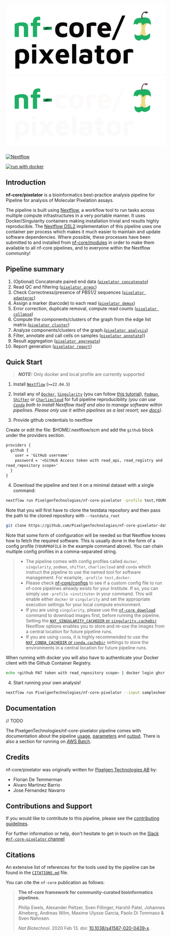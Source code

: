 # ![nf-core/pixelator](docs/images/nf-core-pixelator_logo_light.png#gh-light-mode-only) ![nf-core/pixelator](docs/images/nf-core-pixelator_logo_dark.png#gh-dark-mode-only)

<!-- [![AWS CI](https://img.shields.io/badge/CI%20tests-full%20size-FF9900?labelColor=000000&logo=Amazon%20AWS)](https://nf-co.re/pixelator/results)[![Cite with Zenodo](http://img.shields.io/badge/DOI-10.5281/zenodo.XXXXXXX-1073c8?labelColor=000000)](https://doi.org/10.5281/zenodo.XXXXXXX) -->

[![Nextflow](https://img.shields.io/badge/nextflow%20DSL2-%E2%89%A522.04.5-23aa62.svg)](https://www.nextflow.io/)

<!-- [![run with conda](http://img.shields.io/badge/run%20with-conda-3EB049?labelColor=000000&logo=anaconda)](https://docs.conda.io/en/latest/) -->

[![run with docker](https://img.shields.io/badge/run%20with-docker-0db7ed?labelColor=000000&logo=docker)](https://www.docker.com/)

<!-- [![run with singularity](https://img.shields.io/badge/run%20with-singularity-1d355c.svg?labelColor=000000)](https://sylabs.io/docs/)
[![Launch on Nextflow Tower](https://img.shields.io/badge/Launch%20%F0%9F%9A%80-Nextflow%20Tower-%234256e7)](https://tower.nf/launch?pipeline=https://github.com/nf-core/pixelator) -->

<!-- [![Get help on Slack](http://img.shields.io/badge/slack-nf--core%20%23pixelator-4A154B?labelColor=000000&logo=slack)](https://nfcore.slack.com/channels/pixelator)[![Follow on Twitter](http://img.shields.io/badge/twitter-%40nf__core-1DA1F2?labelColor=000000&logo=twitter)](https://twitter.com/nf_core)[![Watch on YouTube](http://img.shields.io/badge/youtube-nf--core-FF0000?labelColor=000000&logo=youtube)](https://www.youtube.com/c/nf-core) -->

## Introduction

<!-- TODO nf-core: Write a 1-2 sentence summary of what data the pipeline is for and what it does -->

**nf-core/pixelator** is a bioinformatics best-practice analysis pipeline for Pipeline for analysis of Molecular Pixelation assays.

The pipeline is built using [Nextflow](https://www.nextflow.io), a workflow tool to run tasks across multiple compute infrastructures in a very portable manner. It uses Docker/Singularity containers making installation trivial and results highly reproducible. The [Nextflow DSL2](https://www.nextflow.io/docs/latest/dsl2.html) implementation of this pipeline uses one container per process which makes it much easier to maintain and update software dependencies. Where possible, these processes have been submitted to and installed from [nf-core/modules](https://github.com/nf-core/modules) in order to make them available to all nf-core pipelines, and to everyone within the Nextflow community!

<!-- TODO nf-core: Add full-sized test dataset and amend the paragraph below if applicable -->

<!-- On release, automated continuous integration tests run the pipeline on a full-sized dataset on the AWS cloud infrastructure. This ensures that the pipeline runs on AWS, has sensible resource allocation defaults set to run on real-world datasets, and permits the persistent storage of results to benchmark between pipeline releases and other analysis sources.The results obtained from the full-sized test can be viewed on the [nf-core website](https://nf-co.re/pixelator/results). -->

## Pipeline summary

<!-- TODO nf-core: Fill in short bullet-pointed list of the default steps in the pipeline -->

1. (Optional) Concatenate paired end data ([`pixelator concatenate`](https://github.com/PixelgenTechnologies/pixelator))
2. Read QC and filtering ([`pixelator preqc`](https://github.com/PixelgenTechnologies/pixelator))
3. Check Correctness/presence of PBS1/2 sequences ([`pixelator adapterqc`](https://github.com/PixelgenTechnologies/pixelator))
4. Assign a marker (barcode) to each read ([`pixelator demux`](https://github.com/PixelgenTechnologies/pixelator))
5. Error correction, duplicate removal, compute read counts ([`pixelator collapse`](https://github.com/PixelgenTechnologies/pixelator))
6. Compute the components/clusters of the graph from the edge list matrix.([`pixelator cluster`](https://github.com/PixelgenTechnologies/pixelator))
7. Analyze components/clusters of the graph.([`pixelator analysis`](https://github.com/PixelgenTechnologies/pixelator))
8. Filter, annotate and call cells on samples ([`pixelator annotate`](#pixelator-annotate)))
9. Result aggregation ([`pixelator aggregate`](https://github.com/PixelgenTechnologies/pixelator))
10. Report generation ([`pixelator report`](https://github.com/PixelgenTechnologies/pixelator))

## Quick Start

> **_NOTE:_** Only docker and local profile are currently supported

1. Install [`Nextflow`](https://www.nextflow.io/docs/latest/getstarted.html#installation) (`>=22.04.5`)

2. Install any of [`Docker`](https://docs.docker.com/engine/installation/), [`Singularity`](https://www.sylabs.io/guides/3.0/user-guide/) (you can follow [this tutorial](https://singularity-tutorial.github.io/01-installation/)), [`Podman`](https://podman.io/), [`Shifter`](https://nersc.github.io/development/shifter/how-to-use/) or [`Charliecloud`](https://hpc.github.io/charliecloud/) for full pipeline reproducibility _(you can use [`Conda`](https://conda.io/miniconda.html) both to install Nextflow itself and also to manage software within pipelines. Please only use it within pipelines as a last resort; see [docs](https://nf-co.re/usage/configuration#basic-configuration-profiles))_.

3. Provide github credentials to nextflow

Create or edit the file: $HOME/.nextflow/scm
and add the `github` block under the providers section.

```
providers {
  github {
    user = 'GitHub username'
    password = '<GitHub Access token with read_api, read_registry and read_repository scope>'
  }
}
```

4. Download the pipeline and test it on a minimal dataset with a single command:

```bash
nextflow run PixelgenTechnologies/nf-core-pixelator -profile test,YOURPROFILE --outdir "./results"  --testdata_root "<root directory of nf-core-pixelator-datasets>"
```

Note that you will first have to clone the testdata repository and then pass the path to the cloned repository with `--testdata_root`

```bash
git clone https://github.com/PixelgenTechnologies/nf-core-pixelator-datasets
```

Note that some form of configuration will be needed so that Nextflow knows how to fetch the required software. This is usually done in the form of a config profile (`YOURPROFILE` in the example command above). You can chain multiple config profiles in a comma-separated string.

> - The pipeline comes with config profiles called `docker`, `singularity`, `podman`, `shifter`, `charliecloud` and `conda` which instruct the pipeline to use the named tool for software management. For example, `-profile test,docker`.
> - Please check [nf-core/configs](https://github.com/nf-core/configs#documentation) to see if a custom config file to run nf-core pipelines already exists for your Institute. If so, you can simply use `-profile <institute>` in your command. This will enable either `docker` or `singularity` and set the appropriate execution settings for your local compute environment.
> - If you are using `singularity`, please use the [`nf-core download`](https://nf-co.re/tools/#downloading-pipelines-for-offline-use) command to download images first, before running the pipeline. Setting the [`NXF_SINGULARITY_CACHEDIR` or `singularity.cacheDir`](https://www.nextflow.io/docs/latest/singularity.html?#singularity-docker-hub) Nextflow options enables you to store and re-use the images from a central location for future pipeline runs.
> - If you are using `conda`, it is highly recommended to use the [`NXF_CONDA_CACHEDIR` or `conda.cacheDir`](https://www.nextflow.io/docs/latest/conda.html) settings to store the environments in a central location for future pipeline runs.

When running with docker you will also have to authenticate your Docker client with the Github Container Registry.

```bash
echo <github PAT token with read_repository scope> | docker login ghcr.io -u <github username> --password-stdin
```

4. Start running your own analysis!

  <!-- TODO nf-core: Update the example "typical command" below used to run the pipeline -->

```bash
nextflow run PixelgenTechnologies/nf-core-pixelator --input samplesheet.tsv --outdir <OUTDIR> -profile <docker/singularity/podman/shifter/charliecloud/conda/institute>
```

## Documentation

// TODO

<!-- The nf-core/pixelator pipeline comes with documentation about the pipeline [usage](https://nf-co.re/pixelator/usage), [parameters](https://nf-co.re/pixelator/parameters) and [output](https://nf-co.re/pixelator/output). -->

The PixelgenTechnologies/nf-core-pixelator pipeline comes with documentation about the pipeline [usage](./docs/usage.md), [parameters](./docs/parameters.md) and [output](./docs/output.md).
There is also a section for running on [AWS Batch](./docs/running-on-aws.md).

## Credits

nf-core/pixelator was originally written for [Pixelgen Technologies AB](https://www.pixelgen.tech/) by:

- Florian De Temmerman
- Alvaro Martinez Barrio
- Jose Fernandez Navarro

<!-- We thank the following people for their extensive assistance in the development of this pipeline: -->

<!-- TODO nf-core: If applicable, make list of people who have also contributed -->

## Contributions and Support

If you would like to contribute to this pipeline, please see the [contributing guidelines](.github/CONTRIBUTING.md).

<!-- For further information or help, don't hesitate to get in touch on the [Slack `#pixelator` channel](https://nfcore.slack.com/channels/pixelator) (you can join with [this invite](https://nf-co.re/join/slack)). -->

For further information or help, don't hesitate to get in touch on the [Slack `#nf-core-pixelator` channel](https://pixelgen-technologies.slack.com/channels/nf-core-pixelator)

## Citations

<!-- TODO nf-core: Add citation for pipeline after first release. Uncomment lines below and update Zenodo doi and badge at the top of this file. -->
<!-- If you use  nf-core/pixelator for your analysis, please cite it using the following doi: [10.5281/zenodo.XXXXXX](https://doi.org/10.5281/zenodo.XXXXXX) -->

<!-- TODO nf-core: Add bibliography of tools and data used in your pipeline -->

An extensive list of references for the tools used by the pipeline can be found in the [`CITATIONS.md`](CITATIONS.md) file.

You can cite the `nf-core` publication as follows:

> **The nf-core framework for community-curated bioinformatics pipelines.**
>
> Philip Ewels, Alexander Peltzer, Sven Fillinger, Harshil Patel, Johannes Alneberg, Andreas Wilm, Maxime Ulysse Garcia, Paolo Di Tommaso & Sven Nahnsen.
>
> _Nat Biotechnol._ 2020 Feb 13. doi: [10.1038/s41587-020-0439-x](https://dx.doi.org/10.1038/s41587-020-0439-x).
